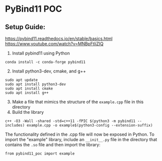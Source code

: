 # PyBind11 POC
## Setup Guide:
https://pybind11.readthedocs.io/en/stable/basics.html  
https://www.youtube.com/watch?v=MNBpFtliZIQ 

1. Install pybind11 using Python  
```
conda install -c conda-forge pybind11
```
2. Install python3-dev, cmake, and g++
```
sudo apt update
sudo apt install python3-dev
sudo apt install cmake
sudo apt install g++
```
3. Make a file that mimics the structure of the ```example.cpp``` file in this directory
4. Build the library
```
c++ -O3 -Wall -shared -std=c++11 -fPIC $(python3 -m pybind11 --includes) example.cpp -o example$(python3-config --extension-suffix)
```

The functionality defined in the .cpp file will now be exposed in Python. To import the "example" library, include an 
```__init__.py``` file in the directory that contains the ```.so``` file and then import the library:

```
from pybind11_poc import example
```